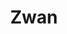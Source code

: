 ---
title: "Zwan"
summary: "Zwan was an American alternative rock supergroup that was formed by and , lead singer and guitarist, and the drummer of the Smashing Pumpkins respectively, after they disbanded in December 2000. Other members included bassist , of A Perfect Circle, and guitarists and of various prior bands and projects. The band released only one album, Mary Star of the Sea, in 2003, before breaking up acrimoniously that same year during their world tour to promote the album. Following the disbanding, Corgan released a solo album, TheFutureEmbrace before reforming the Smashing Pumpkins in 2005, with Chamberlin in 2006. Despite allusions to multiple albums' worth of material written by band members, no further material has surfaced beyond their only studio album, and none of the material has ever been revisited in performances by any of the members outside of a brief 2017 tour by Corgan."
image: "zwan.jpg"
---